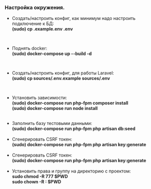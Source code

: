 <h3>Настройка окружения.</h3>
<ul>
    <li>
        <p>
            <span>Создать/настроить конфиг, как минимум надо настроить подключение к БД:</span><br>
            <b style="color: #222;">(sudo) cp .example.env .env</b><br>
        </p>
    </li>
    <br />
    <li>
        <p>
            <span>Поднять docker:</span><br>
            <b style="color: #222;">(sudo) docker-compose up --build -d</b>
        </p>
    </li>
    <br />
    <li>
        <p>
            <span>Создать/настроить конфиг, для работы Laravel:</span><br>
            <b style="color: #222;">(sudo) cp sources/.env.example sources/.env</b><br>
        </p>
    </li>
    <br />
    <li>
        <p>
            <span>Установить зависимости:</span><br>
            <b style="color: #222;">(sudo) docker-compose run php-fpm composer install</b><br>
            <b style="color: #222;">(sudo) docker-compose run node install</b><br>
        </p>
    </li>
    <br />
    <li>
        <span>Заполнить базу тестовыми данными:</span><br>
        <b style="color: #222;">(sudo) docker-compose run php-fpm php artisan db:seed</b><br>
    </li>
    <br />
    <li>
        <span>Сгенерировать CSRF токен:</span><br>
        <b style="color: #222;">(sudo) docker-compose run php-fpm php artisan key:generate</b><br>
    </li>
    <br />
    <li>
        <span>Сгенерировать CSRF токен:</span><br>
        <b style="color: #222;">(sudo) docker-compose run php-fpm php artisan key:generate</b><br>
    </li>
    <br />
    <li>
        <span>Установить права и группу на директорию с проектом:</span><br>
        <b style="color: #222;">sudo chmod -R 777 $PWD</b><br>
        <b style="color: #222;">sudo chown -R <MY GROUP>:<MY GROUP> $PWD</b><br>
    </li>
</ul>